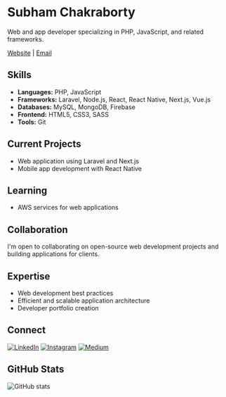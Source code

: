 # Subham Chakraborty

Web and app developer specializing in PHP, JavaScript, and related frameworks.

[Website](https://subhamchbty.github.io) | [Email](mailto:subhamchakraborty81@gmail.com)

## Skills

- **Languages:** PHP, JavaScript
- **Frameworks:** Laravel, Node.js, React, React Native, Next.js, Vue.js
- **Databases:** MySQL, MongoDB, Firebase
- **Frontend:** HTML5, CSS3, SASS
- **Tools:** Git

## Current Projects

- Web application using Laravel and Next.js
- Mobile app development with React Native

## Learning

- AWS services for web applications

## Collaboration

I'm open to collaborating on open-source web development projects and building applications for clients.

## Expertise

- Web development best practices
- Efficient and scalable application architecture
- Developer portfolio creation

## Connect

[![LinkedIn](https://img.shields.io/badge/LinkedIn-0077B5?style=flat-square&logo=linkedin&logoColor=white)](https://www.linkedin.com/in/subham-chakraborty-sc/)
[![Instagram](https://img.shields.io/badge/Instagram-E4405F?style=flat-square&logo=instagram&logoColor=white)](https://www.instagram.com/subhamcby/)
[![Medium](https://img.shields.io/badge/Medium-12100E?style=flat-square&logo=medium&logoColor=white)](https://medium.com/@subhamchbt)

## GitHub Stats

![GitHub stats](https://github-readme-stats.vercel.app/api?username=subhamchbty&show_icons=true&theme=default&hide_title=true&hide_rank=true)